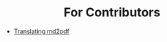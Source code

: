 <h1 align="center" style="font-weight: bold">
    For Contributors
</h1>

- [Translating md2pdf](translation.md)
